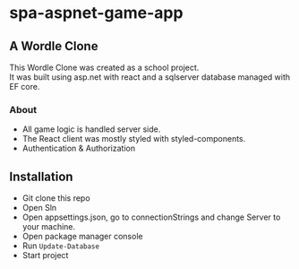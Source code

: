 # spa-aspnet-game-app
## A Wordle Clone
This Wordle Clone was created as a school project. \
It was built using asp.net with react and a sqlserver database managed with EF core.
### About
- All game logic is handled server side.
- The React client was mostly styled with styled-components. 
- Authentication & Authorization
## Installation 
- Git clone this repo
- Open Sln
- Open appsettings.json, go to connectionStrings and change Server to your machine.
- Open package manager console 
- Run ```Update-Database```
- Start project